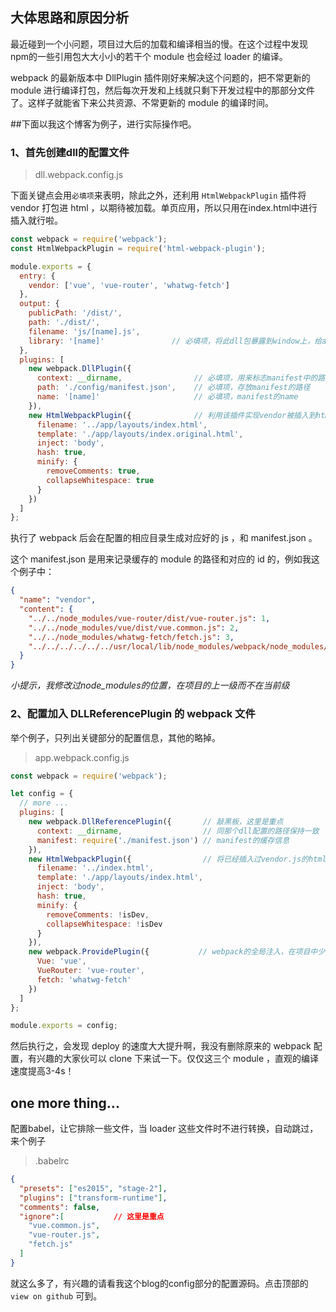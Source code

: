 ## 大体思路和原因分析
最近碰到一个小问题，项目过大后的加载和编译相当的慢。在这个过程中发现npm的一些引用包大大小小的若干个 module 也会经过 loader 的编译。

webpack 的最新版本中 DllPlugin 插件刚好来解决这个问题的，把不常更新的 module 进行编译打包，然后每次开发和上线就只剩下开发过程中的那部分文件了。这样子就能省下来公共资源、不常更新的 module 的编译时间。

##下面以我这个博客为例子，进行实际操作吧。
### 1、首先创建dll的配置文件
>dll.webpack.config.js

下面关键点会用`必填项`来表明，除此之外，还利用 `HtmlWebpackPlugin` 插件将 vendor 打包进 html ，以期待被加载。单页应用，所以只用在index.html中进行插入就行啦。

```javascript
const webpack = require('webpack');
const HtmlWebpackPlugin = require('html-webpack-plugin');

module.exports = {
  entry: {
    vendor: ['vue', 'vue-router', 'whatwg-fetch']
  },
  output: {
    publicPath: '/dist/',
    path: './dist/',
    filename: 'js/[name].js',
    library: '[name]'               // 必填项，将此dll包暴露到window上，给app.js调用
  },
  plugins: [
    new webpack.DllPlugin({
      context: __dirname,                // 必填项，用来标志manifest中的路径
      path: './config/manifest.json',    // 必填项，存放manifest的路径
      name: '[name]'                     // 必填项，manifest的name
    }),
    new HtmlWebpackPlugin({              // 利用该插件实现vendor被插入到html中
      filename: '../app/layouts/index.html',
      template: './app/layouts/index.original.html',
      inject: 'body',
      hash: true,
      minify: {
        removeComments: true,
        collapseWhitespace: true
      }
    })
  ]
};

```

执行了 webpack 后会在配置的相应目录生成对应好的 js ，和 manifest.json 。

这个 manifest.json 是用来记录缓存的 module 的路径和对应的 id 的，例如我这个例子中：
```json
{
  "name": "vendor",
  "content": {
    "../../node_modules/vue-router/dist/vue-router.js": 1,
    "../../node_modules/vue/dist/vue.common.js": 2,
    "../../node_modules/whatwg-fetch/fetch.js": 3,
    "../../../../../../usr/local/lib/node_modules/webpack/node_modules/process/browser.js": 4
  }
}
```

*小提示，我修改过node_modules的位置，在项目的上一级而不在当前级*

### 2、配置加入 DLLReferencePlugin 的 webpack 文件
举个例子，只列出关键部分的配置信息，其他的略掉。
>app.webpack.config.js

```javascript
const webpack = require('webpack');

let config = {
  // more ...
  plugins: [
    new webpack.DllReferencePlugin({       // 敲黑板，这里是重点
      context: __dirname,                  // 同那个dll配置的路径保持一致
      manifest: require('./manifest.json') // manifest的缓存信息
    }),
    new HtmlWebpackPlugin({                // 将已经插入过vendor.js的html再插入app.js，卧槽，感觉哪里不对
      filename: '../index.html',
      template: './app/layouts/index.html',
      inject: 'body',
      hash: true,
      minify: {
        removeComments: !isDev,
        collapseWhitespace: !isDev
      }
    }),
    new webpack.ProvidePlugin({           // webpack的全局注入，在项目中少写点require
      Vue: 'vue',
      VueRouter: 'vue-router',
      fetch: 'whatwg-fetch'
    })
  ]
};

module.exports = config;

```

然后执行之，会发现 deploy 的速度大大提升啊，我没有删除原来的 webpack 配置，有兴趣的大家伙可以 clone 下来试一下。仅仅这三个 module ，直观的编译速度提高3-4s！

## one more thing...
配置babel，让它排除一些文件，当 loader 这些文件时不进行转换，自动跳过，来个例子
>.babelrc

```json
{
  "presets": ["es2015", "stage-2"],
  "plugins": ["transform-runtime"],
  "comments": false,
  "ignore":[           // 这里是重点
    "vue.common.js",
    "vue-router.js",
    "fetch.js"
  ]
}
```

就这么多了，有兴趣的请看我这个blog的config部分的配置源码。点击顶部的 `view on github` 可到。

